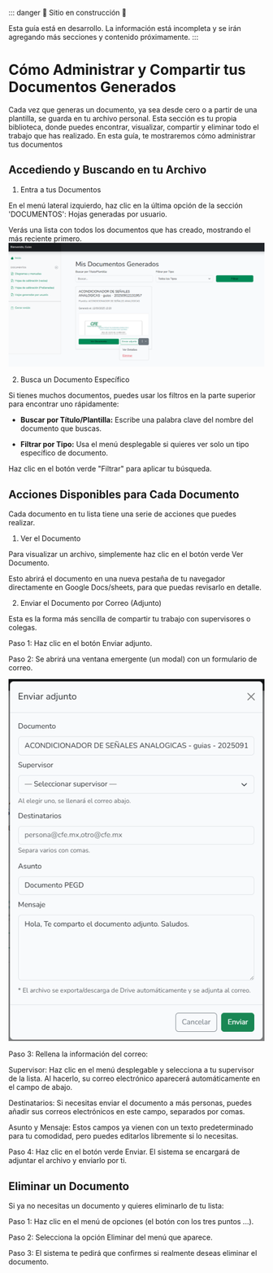 ::: danger
🚧 Sitio en construcción 🚧

Esta guía está en desarrollo. La información está incompleta y se irán agregando más secciones y contenido próximamente.
:::

# Cómo Administrar y Compartir tus Documentos Generados

Cada vez que generas un documento, ya sea desde cero o a partir de una plantilla, se guarda en tu archivo personal. Esta sección es tu propia biblioteca, donde puedes encontrar, visualizar, compartir y eliminar todo el trabajo que has realizado. En esta guía, te mostraremos cómo administrar tus documentos

## Accediendo y Buscando en tu Archivo

1. Entra a tus Documentos

En el menú lateral izquierdo, haz clic en la última opción de la sección 'DOCUMENTOS': Hojas generadas por usuario.

Verás una lista con todos los documentos que has creado, mostrando el más reciente primero.
![Menu de hojas por usuario](../public/img/menu_hojas_por_usuario.png)

2. Busca un Documento Específico

Si tienes muchos documentos, puedes usar los filtros en la parte superior para encontrar uno rápidamente:

* **Buscar por Título/Plantilla:** Escribe una palabra clave del nombre del documento que buscas.

* **Filtrar por Tipo:** Usa el menú desplegable si quieres ver solo un tipo específico de documento.

Haz clic en el botón verde "Filtrar" para aplicar tu búsqueda.

## Acciones Disponibles para Cada Documento

Cada documento en tu lista tiene una serie de acciones que puedes realizar.

1. Ver el Documento

Para visualizar un archivo, simplemente haz clic en el botón verde Ver Documento.

Esto abrirá el documento en una nueva pestaña de tu navegador directamente en Google Docs/sheets, para que puedas revisarlo en detalle.

2. Enviar el Documento por Correo (Adjunto)

Esta es la forma más sencilla de compartir tu trabajo con supervisores o colegas.

Paso 1: Haz clic en el botón Enviar adjunto.

Paso 2: Se abrirá una ventana emergente (un modal) con un formulario de correo.

![Modal enviar correo](../public/img/modal_enviar_correo.png)

Paso 3: Rellena la información del correo:

Supervisor: Haz clic en el menú desplegable y selecciona a tu supervisor de la lista. Al hacerlo, su correo electrónico aparecerá automáticamente en el campo de abajo.

Destinatarios: Si necesitas enviar el documento a más personas, puedes añadir sus correos electrónicos en este campo, separados por comas.

Asunto y Mensaje: Estos campos ya vienen con un texto predeterminado para tu comodidad, pero puedes editarlos libremente si lo necesitas.

Paso 4: Haz clic en el botón verde Enviar. El sistema se encargará de adjuntar el archivo y enviarlo por ti.

## Eliminar un Documento

Si ya no necesitas un documento y quieres eliminarlo de tu lista:

Paso 1: Haz clic en el menú de opciones (el botón con los tres puntos ...).

Paso 2: Selecciona la opción Eliminar del menú que aparece.

Paso 3: El sistema te pedirá que confirmes si realmente deseas eliminar el documento.